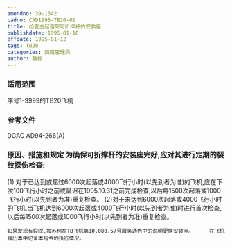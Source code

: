 ```yaml
---
amendno: 39-1342
cadno: CAD1995-TB20-01
title: 检查主起落架可折撑杆的安装座
publishdate: 1995-01-10
effdate: 1995-01-12
tags: TB20
categories: 西南管理局
author: 蔡标
---
```


### 适用范围 
序号1-9999的TB20飞机

<!--more-->
### 参考文件
DGAC AD94-266(A) 

### 原因、措施和规定 为确保可折撑杆的安装座完好,应对其进行定期的裂纹探伤检查: 
(1)
对于已达到或超过6000次起落或4000飞行小时(以先到者为准)的飞机,应在下次100飞行小时之前或最迟在1995.10.31之前完成检查,以后每1500次起落或1000飞行小时(以先到者为准)重复检查。 
    (2)对于未达到6000次起落或4000飞行小时的飞机,当飞机达到6000次起落或4000飞行小时(以先到者为准)时进行首次检查,以后每1500次起落或1000飞行小时(以先到者为准)重复检查。 

    如果发现有裂纹,按苏柯在TB飞机第10.080.57号服务通告中的说明更换安装座。     在飞机履历本中记录本指令的执行情况。
